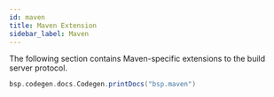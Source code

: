 ```yaml
---
id: maven
title: Maven Extension
sidebar_label: Maven
---
```


The following section contains Maven-specific extensions to the build server
protocol.

```scala mdoc:passthrough
bsp.codegen.docs.Codegen.printDocs("bsp.maven")
```
